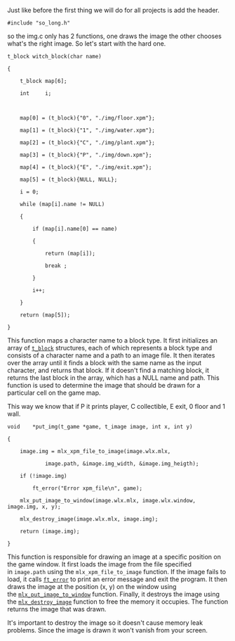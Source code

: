 Just like before the first thing we will do for all projects is add the header.
```
#include "so_long.h"
```

so the img.c only has 2 functions, one draws the image the other chooses what's the right image.
So let's start with the hard one.

```
t_block witch_block(char name)

{

    t_block map[6];

    int     i;

  

    map[0] = (t_block){"0", "./img/floor.xpm"};

    map[1] = (t_block){"1", "./img/water.xpm"};

    map[2] = (t_block){"C", "./img/plant.xpm"};

    map[3] = (t_block){"P", "./img/down.xpm"};

    map[4] = (t_block){"E", "./img/exit.xpm"};

    map[5] = (t_block){NULL, NULL};

    i = 0;

    while (map[i].name != NULL)

    {

        if (map[i].name[0] == name)

        {

            return (map[i]);

            break ;

        }

        i++;

    }

    return (map[5]);

}
```
This function maps a character name to a block type. It first initializes an array of [`t_block`](vscode-file://vscode-app/c:/Users/ThisI/AppData/Local/Programs/Microsoft%20VS%20Code/resources/app/out/vs/code/electron-sandbox/workbench/workbench.html "mainfiles/so_long.h") structures, each of which represents a block type and consists of a character name and a path to an image file. It then iterates over the array until it finds a block with the same name as the input character, and returns that block. If it doesn't find a matching block, it returns the last block in the array, which has a NULL name and path. This function is used to determine the image that should be drawn for a particular cell on the game map.

This way we know that if P it prints player, C collectible, E exit, 0 floor and 1 wall.

```
void    *put_img(t_game *game, t_image image, int x, int y)

{

    image.img = mlx_xpm_file_to_image(image.wlx.mlx,

            image.path, &image.img_width, &image.img_heigth);

    if (!image.img)

        ft_error("Error xpm_file\n", game);

    mlx_put_image_to_window(image.wlx.mlx, image.wlx.window, image.img, x, y);

    mlx_destroy_image(image.wlx.mlx, image.img);

    return (image.img);

}
```
This function is responsible for drawing an image at a specific position on the game window. It first loads the image from the file specified in `image.path` using the `mlx_xpm_file_to_image` function. If the image fails to load, it calls [`ft_error`](vscode-file://vscode-app/c:/Users/ThisI/AppData/Local/Programs/Microsoft%20VS%20Code/resources/app/out/vs/code/electron-sandbox/workbench/workbench.html "mainfiles/main.c") to print an error message and exit the program. It then draws the image at the position (x, y) on the window using the [`mlx_put_image_to_window`](vscode-file://vscode-app/c:/Users/ThisI/AppData/Local/Programs/Microsoft%20VS%20Code/resources/app/out/vs/code/electron-sandbox/workbench/workbench.html "minilibx-linux/mlx_put_image_to_window.c") function. Finally, it destroys the image using the [`mlx_destroy_image`](vscode-file://vscode-app/c:/Users/ThisI/AppData/Local/Programs/Microsoft%20VS%20Code/resources/app/out/vs/code/electron-sandbox/workbench/workbench.html "minilibx-linux/mlx_destroy_image.c") function to free the memory it occupies. The function returns the image that was drawn.

It's important to destroy the image so it doesn't cause memory leak problems.
Since the image is drawn it won't vanish from your screen.

